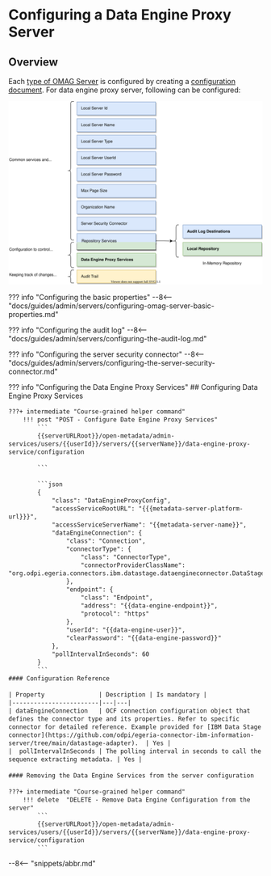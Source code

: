 <!-- SPDX-License-Identifier: CC-BY-4.0 -->
<!-- Copyright Contributors to the ODPi Egeria project. -->


# Configuring a Data Engine Proxy Server

## Overview 

Each [type of OMAG Server](/concepts/omag-server/#types-of-omag-server) is configured by creating a [configuration document](/concepts/configuration-document). For data engine proxy server, following can be configured:

![Configuration for an data engine proxy server](data-engine-proxy-config.svg)


??? info "Configuring the basic properties"
    --8<-- "docs/guides/admin/servers/configuring-omag-server-basic-properties.md"

??? info "Configuring the audit log"
    --8<-- "docs/guides/admin/servers/configuring-the-audit-log.md"

??? info "Configuring the server security connector"
    --8<-- "docs/guides/admin/servers/configuring-the-server-security-connector.md"

??? info "Configuring the Data Engine Proxy Services"
    ## Configuring Data Engine Proxy Services 
    
    ???+ intermediate "Course-grained helper command"
        !!! post "POST - Configure Date Engine Proxy Services"
            ```
            {{serverURLRoot}}/open-metadata/admin-services/users/{{userId}}/servers/{{serverName}}/data-engine-proxy-service/configuration
        
            ```
        
            ```json
            {
                "class": "DataEngineProxyConfig",
                "accessServiceRootURL": "{{{metadata-server-platform-url}}}",
                "accessServiceServerName": "{{metadata-server-name}}",
                "dataEngineConnection": {
                    "class": "Connection",
                    "connectorType": {
                        "class": "ConnectorType",
                        "connectorProviderClassName": "org.odpi.egeria.connectors.ibm.datastage.dataengineconnector.DataStageConnectorProvider"
                    },
                    "endpoint": {
                        "class": "Endpoint",
                        "address": "{{data-engine-endpoint}}",
                        "protocol": "https"
                    },
                    "userId": "{{data-engine-user}}",
                    "clearPassword": "{{data-engine-password}}"
                },
                "pollIntervalInSeconds": 60
            }
            ```
    #### Configuration Reference
    
    | Property               | Description | Is mandatory |
    |------------------------|---|---|
    | dataEngineConnection   | OCF connection configuration object that defines the connector type and its properties. Refer to specific connector for detailed reference. Example provided for [IBM Data Stage connector](https://github.com/odpi/egeria-connector-ibm-information-server/tree/main/datastage-adapter).  | Yes |
    |  pollIntervalInSeconds | The polling interval in seconds to call the sequence extracting metadata. | Yes | 
    
    #### Removing the Data Engine Services from the server configuration
    
    ???+ intermediate "Course-grained helper command"
        !!! delete  "DELETE - Remove Data Engine Configuration from the server"
            ```
            {{serverURLRoot}}/open-metadata/admin-services/users/{{userId}}/servers/{{serverName}}/data-engine-proxy-service/configuration
            ```
    
--8<-- "snippets/abbr.md"

